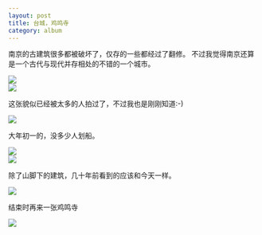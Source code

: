 ```yaml
---
layout: post
title: 台城，鸡鸣寺
category: album
---
```


南京的古建筑很多都被破坏了，仅存的一些都经过了翻修。
不过我觉得南京还算是一个古代与现代并存相处的不错的一个城市。

<div class="img_v"><img src="http://i.imgur.com/8Al1z.jpg" ></div>

<div class="img_h"><img src="http://i.imgur.com/Cy1kY.jpg" ></div> 

这张貌似已经被太多的人拍过了，不过我也是刚刚知道:-)

<div class="img_v"><img src="http://i.imgur.com/v6ujE.jpg" ></div>

大年初一的，没多少人划船。

<div class="img_v"><img src="http://i.imgur.com/gdPSx.jpg" ></div>

<div class="img_h"><img src="http://i.imgur.com/4zjBW.jpg" ></div>

除了山脚下的建筑，几十年前看到的应该和今天一样。

<div class="img_v"><img src="http://i.imgur.com/Lnqto.jpg" ></div>

结束时再来一张鸡鸣寺

<div class="img_h"><img src="http://i.imgur.com/WvV0g.jpg" ></div>



